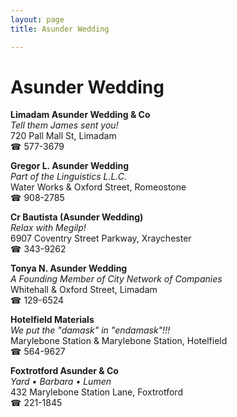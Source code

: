 ```yaml
---
layout: page 
title: Asunder Wedding

---
```



# Asunder Wedding


 **Limadam Asunder Wedding & Co**  
_Tell them James sent you!_  
720 Pall Mall St, Limadam  
☎ 577-3679

**Gregor L. Asunder Wedding**  
_Part of the Linguistics L.L.C._  
Water Works & Oxford Street, Romeostone  
☎ 908-2785

**Cr Bautista (Asunder Wedding)**  
_Relax with Megilp!_  
6907 Coventry Street Parkway, Xraychester  
☎ 343-9262

**Tonya N. Asunder Wedding**  
_A Founding Member of City Network of Companies_  
Whitehall & Oxford Street, Limadam  
☎ 129-6524

**Hotelfield Materials**  
_We put the "damask" in "endamask"!!!_  
Marylebone Station & Marylebone Station, Hotelfield  
☎ 564-9627

**Foxtrotford Asunder & Co**  
_Yard • Barbara • Lumen_  
432 Marylebone Station Lane, Foxtrotford  
☎ 221-1845

